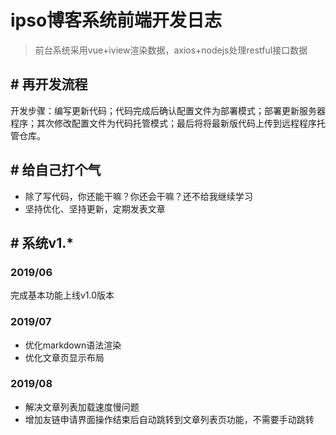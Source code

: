 # ipso博客系统前端开发日志

>前台系统采用vue+iview渲染数据，axios+nodejs处理restful接口数据

## # 再开发流程

开发步骤：编写更新代码；代码完成后确认配置文件为部署模式；部署更新服务器程序；其次修改配置文件为代码托管模式；最后将将最新版代码上传到远程程序托管仓库。

## # 给自己打个气

* 除了写代码，你还能干嘛？你还会干嘛？还不给我继续学习
* 坚持优化、坚持更新，定期发表文章

## # 系统v1.*

### 2019/06

完成基本功能上线v1.0版本

### 2019/07

* 优化markdown语法渲染
* 优化文章页显示布局

### 2019/08

* 解决文章列表加载速度慢问题
* 增加友链申请界面操作结束后自动跳转到文章列表页功能，不需要手动跳转
